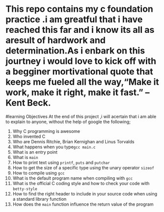 # This repo contains my c foundation practice .i am greatful that i have reached this far and i know its all as aresult of hardwork and determination.As i enbark on this jourtney i would love to kick off with a begginer mortivational quote that keeps me fueled all the way,“Make it work, make it right, make it fast.” – Kent Beck.

#learning Objectives
At the end of this project ,i will acertain that i am able to explain to anyone, without the help of google the following;
1. Why C programming is awesome
2. Who invented C
3. Who are Dennis Ritchie, Brian Kernighan and Linus Torvalds
4. What happens when you type`gcc main.c`
5. What is an entry point
6. What is `main`
7. How to print text using `printf`, `puts` and `putchar`
8. How to get the size of a specific type using the unary operator `sizeof`
9. How to compile using `gcc`
10. What is the default program name when compiling with `gcc`
11. What is the official C coding style and how to check your code with `betty-style`
12. How to find the right header to include in your source code when using a standard library function
13. How does the `main` function influence the return value of the program
